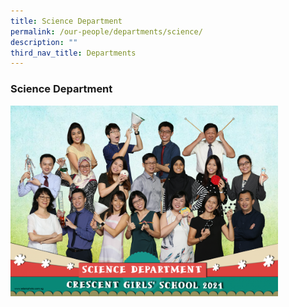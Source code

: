 ```yaml
---
title: Science Department
permalink: /our-people/departments/science/
description: ""
third_nav_title: Departments
---
```

### **Science Department**

<img src="/images/dept9.png" style="width:85%">
